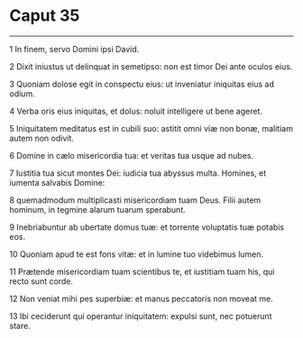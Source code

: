 # Caput 35

***

1 In finem, servo Domini ipsi David.

2 Dixit iniustus ut delinquat in semetipso: non est timor Dei ante oculos eius.

3 Quoniam dolose egit in conspectu eius: ut inveniatur iniquitas eius ad odium.

4 Verba oris eius iniquitas, et dolus: noluit intelligere ut bene ageret.

5 Iniquitatem meditatus est in cubili suo: astitit omni viæ non bonæ, malitiam autem non odivit.

6 Domine in cælo misericordia tua: et veritas tua usque ad nubes.

7 Iustitia tua sicut montes Dei: iudicia tua abyssus multa. Homines, et iumenta salvabis Domine:

8 quemadmodum multiplicasti misericordiam tuam Deus. Filii autem hominum, in tegmine alarum tuarum sperabunt.

9 Inebriabuntur ab ubertate domus tuæ: et torrente voluptatis tuæ potabis eos.

10 Quoniam apud te est fons vitæ: et in lumine tuo videbimus lumen.

11 Prætende misericordiam tuam scientibus te, et iustitiam tuam his, qui recto sunt corde.

12 Non veniat mihi pes superbiæ: et manus peccatoris non moveat me.

13 Ibi ceciderunt qui operantur iniquitatem: expulsi sunt, nec potuerunt stare.

